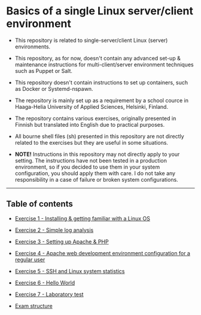 Basics of a single Linux server/client environment
==============

- This repository is related to single-server/client Linux (server) environments.

- This repository, as for now, doesn't contain any advanced set-up & maintenance instructions for multi-client/server environment techniques such as Puppet or Salt.

- This repository doesn't contain instructions to set up containers, such as Docker or Systemd-nspawn.

- The repository is mainly set up as a requirement by a school cource in Haaga-Helia University of Applied Sciences, Helsinki, Finland.

- The repository contains various exercises, originally presented in Finnish but translated into English due to practical purposes.

- All bourne shell files (sh) presented in this repository are not directly related to the exercises but they are useful in some situations.

- **NOTE!** Instructions in this repository may not directly apply to your setting. The instructions have not been tested in a production environment, so if you decided to use them in your system configuration, you should apply them with care. I do not take any responsibility in a case of failure or broken system configurations.

---------------------------

## Table of contents

- [Exercise 1 - Installing & getting familiar with a Linux OS](https://github.com/Fincer/linux_server_setup/blob/master/exercises/h1.md)

- [Exercise 2 - Simple log analysis](https://github.com/Fincer/linux_server_setup/blob/master/exercises/h2.md)

- [Exercise 3 - Setting up Apache & PHP](https://github.com/Fincer/linux_server_setup/blob/master/exercises/h3.md)

- [Exercise 4 - Apache web development environment configuration for a regular user](https://github.com/Fincer/linux_server_setup/blob/master/exercises/h4.md)

- [Exercise 5 - SSH and Linux system statistics](https://github.com/Fincer/linux_server_setup/blob/master/exercises/h5.md)

- [Exercise 6 - Hello World](https://github.com/Fincer/linux_server_setup/blob/master/exercises/h6.md)

- [Exercise 7 - Laboratory test](https://github.com/Fincer/linux_server_setup/blob/master/exercises/h7.md)

- [Exam structure](https://github.com/Fincer/linux_server_setup/blob/master/exercises/exam.md)
